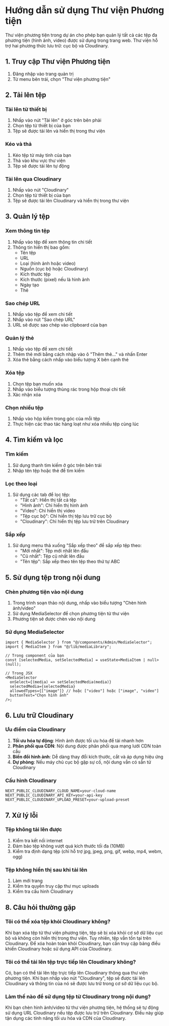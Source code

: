 # Hướng dẫn sử dụng Thư viện Phương tiện

Thư viện phương tiện trong dự án cho phép bạn quản lý tất cả các tệp đa phương tiện (hình ảnh, video) được sử dụng trong trang web. Thư viện hỗ trợ hai phương thức lưu trữ: cục bộ và Cloudinary.

## 1. Truy cập Thư viện Phương tiện

1. Đăng nhập vào trang quản trị
2. Từ menu bên trái, chọn "Thư viện phương tiện"

## 2. Tải lên tệp

### Tải lên từ thiết bị

1. Nhấp vào nút "Tải lên" ở góc trên bên phải
2. Chọn tệp từ thiết bị của bạn
3. Tệp sẽ được tải lên và hiển thị trong thư viện

### Kéo và thả

1. Kéo tệp từ máy tính của bạn
2. Thả vào khu vực thư viện
3. Tệp sẽ được tải lên tự động

### Tải lên qua Cloudinary

1. Nhấp vào nút "Cloudinary"
2. Chọn tệp từ thiết bị của bạn
3. Tệp sẽ được tải lên Cloudinary và hiển thị trong thư viện

## 3. Quản lý tệp

### Xem thông tin tệp

1. Nhấp vào tệp để xem thông tin chi tiết
2. Thông tin hiển thị bao gồm:
   - Tên tệp
   - URL
   - Loại (hình ảnh hoặc video)
   - Nguồn (cục bộ hoặc Cloudinary)
   - Kích thước tệp
   - Kích thước (pixel) nếu là hình ảnh
   - Ngày tạo
   - Thẻ

### Sao chép URL

1. Nhấp vào tệp để xem chi tiết
2. Nhấp vào nút "Sao chép URL"
3. URL sẽ được sao chép vào clipboard của bạn

### Quản lý thẻ

1. Nhấp vào tệp để xem chi tiết
2. Thêm thẻ mới bằng cách nhập vào ô "Thêm thẻ..." và nhấn Enter
3. Xóa thẻ bằng cách nhấp vào biểu tượng X bên cạnh thẻ

### Xóa tệp

1. Chọn tệp bạn muốn xóa
2. Nhấp vào biểu tượng thùng rác trong hộp thoại chi tiết
3. Xác nhận xóa

### Chọn nhiều tệp

1. Nhấp vào hộp kiểm trong góc của mỗi tệp
2. Thực hiện các thao tác hàng loạt như xóa nhiều tệp cùng lúc

## 4. Tìm kiếm và lọc

### Tìm kiếm

1. Sử dụng thanh tìm kiếm ở góc trên bên trái
2. Nhập tên tệp hoặc thẻ để tìm kiếm

### Lọc theo loại

1. Sử dụng các tab để lọc tệp:
   - "Tất cả": Hiển thị tất cả tệp
   - "Hình ảnh": Chỉ hiển thị hình ảnh
   - "Video": Chỉ hiển thị video
   - "Tệp cục bộ": Chỉ hiển thị tệp lưu trữ cục bộ
   - "Cloudinary": Chỉ hiển thị tệp lưu trữ trên Cloudinary

### Sắp xếp

1. Sử dụng menu thả xuống "Sắp xếp theo" để sắp xếp tệp theo:
   - "Mới nhất": Tệp mới nhất lên đầu
   - "Cũ nhất": Tệp cũ nhất lên đầu
   - "Tên tệp": Sắp xếp theo tên tệp theo thứ tự ABC

## 5. Sử dụng tệp trong nội dung

### Chèn phương tiện vào nội dung

1. Trong trình soạn thảo nội dung, nhấp vào biểu tượng "Chèn hình ảnh/video"
2. Sử dụng MediaSelector để chọn phương tiện từ thư viện
3. Phương tiện sẽ được chèn vào nội dung

### Sử dụng MediaSelector

```tsx
import { MediaSelector } from "@/components/Admin/MediaSelector";
import { MediaItem } from "@/lib/mediaLibrary";

// Trong component của bạn
const [selectedMedia, setSelectedMedia] = useState<MediaItem | null>(null);

// Trong JSX
<MediaSelector
  onSelect={(media) => setSelectedMedia(media)}
  selectedMedia={selectedMedia}
  allowedTypes={["image"]} // hoặc ["video"] hoặc ["image", "video"]
  buttonText="Chọn hình ảnh"
/>;
```

## 6. Lưu trữ Cloudinary

### Ưu điểm của Cloudinary

1. **Tối ưu hóa tự động**: Hình ảnh được tối ưu hóa để tải nhanh hơn
2. **Phân phối qua CDN**: Nội dung được phân phối qua mạng lưới CDN toàn cầu
3. **Biến đổi hình ảnh**: Dễ dàng thay đổi kích thước, cắt và áp dụng hiệu ứng
4. **Dự phòng**: Nếu máy chủ cục bộ gặp sự cố, nội dung vẫn có sẵn từ Cloudinary

### Cấu hình Cloudinary

```
NEXT_PUBLIC_CLOUDINARY_CLOUD_NAME=your-cloud-name
NEXT_PUBLIC_CLOUDINARY_API_KEY=your-api-key
NEXT_PUBLIC_CLOUDINARY_UPLOAD_PRESET=your-upload-preset
```

## 7. Xử lý lỗi

### Tệp không tải lên được

1. Kiểm tra kết nối internet
2. Đảm bảo tệp không vượt quá kích thước tối đa (10MB)
3. Kiểm tra định dạng tệp (chỉ hỗ trợ jpg, jpeg, png, gif, webp, mp4, webm, ogg)

### Tệp không hiển thị sau khi tải lên

1. Làm mới trang
2. Kiểm tra quyền truy cập thư mục uploads
3. Kiểm tra cấu hình Cloudinary

## 8. Câu hỏi thường gặp

### Tôi có thể xóa tệp khỏi Cloudinary không?

Khi bạn xóa tệp từ thư viện phương tiện, tệp sẽ bị xóa khỏi cơ sở dữ liệu cục bộ và không còn hiển thị trong thư viện. Tuy nhiên, tệp vẫn tồn tại trên Cloudinary. Để xóa hoàn toàn khỏi Cloudinary, bạn cần truy cập bảng điều khiển Cloudinary hoặc sử dụng API của Cloudinary.

### Tôi có thể tải lên tệp trực tiếp lên Cloudinary không?

Có, bạn có thể tải lên tệp trực tiếp lên Cloudinary thông qua thư viện phương tiện. Khi bạn nhấp vào nút "Cloudinary", tệp sẽ được tải lên Cloudinary và thông tin của nó sẽ được lưu trữ trong cơ sở dữ liệu cục bộ.

### Làm thế nào để sử dụng tệp từ Cloudinary trong nội dung?

Khi bạn chèn hình ảnh/video từ thư viện phương tiện, hệ thống sẽ tự động sử dụng URL Cloudinary nếu tệp được lưu trữ trên Cloudinary. Điều này giúp tận dụng các tính năng tối ưu hóa và CDN của Cloudinary.
